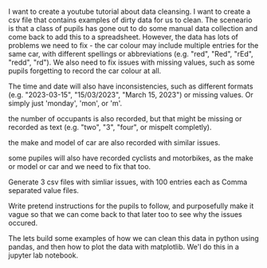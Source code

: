 I want to create a youtube tutorial about data cleansing. I want to create a csv file that contains examples of dirty data for us to clean. The sceneario is that a class of pupils has gone out to do some manual data collection and come back to add this to a spreadsheet. However, the data has lots of problems we need to fix - the car colour may include multiple entries for the same car, with different spellings or abbreviations (e.g. "red", "Red", "rEd", "redd", "rd"). We also need to fix issues with missing values, such as some pupils forgetting to record the car colour at all.

The time and date will also have inconsistencies, such as different formats (e.g. "2023-03-15", "15/03/2023", "March 15, 2023") or missing values. Or simply just 'monday', 'mon', or 'm'.

the number of occupants is also recorded, but that might be missing or recorded as text (e.g. "two", "3", "four", or mispelt completly).

the make and model of car are also recorded with similar issues.

some pupiles will also have recorded cyclists and motorbikes, as the make or model or car and we need to fix that too.

Generate 3 csv files with simliar issues, with 100 entries each as Comma separated value files.

Write pretend instructions for the pupils to follow, and purposefully make it vague so that we can come back to that later too to see why the issues occured.

The lets build some examples of how we can clean this data in python using pandas, and then how to plot the data with matplotlib. We'l do this in a jupyter lab notebook.

